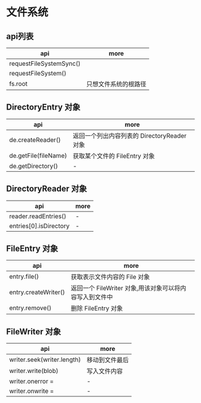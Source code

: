 # 文件系统

## api列表

| api                     | more       |
|-------------------------|------------|
| requestFileSystemSync() |            |
| requestFileSystem()     |            |
| fs.root                 | 只想文件系统的根路径 |

## DirectoryEntry 对象

| api                  | more                           |
|----------------------|--------------------------------|
| de.createReader()    | 返回一个列出内容列表的 DirectoryReader 对象 |
| de.getFile(fileName) | 获取某个文件的 FileEntry 对象           |
| de.getDirectory()    | -                              |

## DirectoryReader 对象

| api                    | more |
|------------------------|------|
| reader.readEntries()   | -    |
| entries[0].isDirectory | -    |

## FileEntry 对象

| api                  | more                               |
|----------------------|------------------------------------|
| entry.file()         | 获取表示文件内容的 File 对象                  |
| entry.createWriter() | 返回一个 FileWriter 对象,用该对象可以将内容写入到文件中 |
| entry.remove()       | 删除 FileEntry 对象                    |

## FileWriter 对象

| api                        | more    |
|----------------------------|---------|
| writer.seek(writer.length) | 移动到文件最后 |
| writer.write(blob)         | 写入文件内容  |
| writer.onerror =           | -       |
| writer.onwrite =           | -       |
